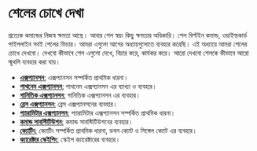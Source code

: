 # শেলের চোখে দেখা #

প্রত্যেক কমান্ডের নিজস্ব ক্ষমতা আছে। আবার শেল স্বয়ং কিছু ক্ষমতার অধিকারি। শেল বিল্টইন কমান্ড, ওয়াইল্ডকার্ড পাইপলাইন সবই শেলের ফিচার। আমরা এগুলো আগের অধ্যায়গুলোতে ব্যবহার করেছি। এই অধ্যায়ে আমরা শেলের চোখে দেখবো। দেখবো কীভাবে শেল এগুলো দেখে, বিচার করে, কার্যকর করে। আরো দেখবো শেলকে কীভাবে আরো স্মুথলি ব্যবহার করা যায়।

*  [**এক্সপ্যানসন**:](1.4.1.expansion.md) এক্সপ্যানসন সম্পর্কিত প্রাথমিক ধারনা।
*  [**পাথনেম এক্সপ্যানসন**:](1.4.2.pathnameexpansion.md) পাথনেম এক্সপ্যানসন এর ব্যাখ্যা ও ব্যবহার।
*  [**গানিতিক এক্সপ্যানসন**:](1.4.3.arithmaticexpansion.md) গানিতিক এক্সপ্যানসন এর ব্যবহার।
*  [**ব্রেস এক্সপ্যানসন**:](1.4.4.braceexpansion.md) ব্রেস এক্সপ্যানসনের ব্যবহার।
*  [**প্যারামিটার এক্সপ্যানসন**:](1.4.5.parameterexpansion.md) প্যারামিটার এক্সপ্যানসন সম্পর্কিত প্রাথমিক ধারনা।
*  [**কমান্ড সাবস্টিটিউশন**:](1.4.6.commandsubstitution.md) কমান্ড সাবস্টিটিউশনের ব্যবহার।
*  [**ক্যোটিং**:](1.4.7.quoting.md) ক্যোটিং সম্পর্কিত প্রাথমিক ধারনা, ডবল ক্যোট ও সিঙ্গেল ক্যোট এর ব্যবহার।
*  [**ক্যারেক্টার স্কেইপিং**:](1.4.8.escpchar.md) স্কেইপ ক্যারেক্টারের ব্যবহার।